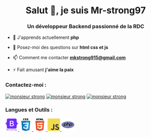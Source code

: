 <h1 align="center">Salut 👋, je suis Mr-strong97</h1>
<h3 align="center">Un développeur Backend passionné de la RDC</h3>

- 🌱 J'apprends actuellement **php**

- 💬 Posez-moi des questions sur **html css et js**

- 📫 Comment me contacter **mkstrong915@gmail.com**

- ⚡ Fait amusant **j'aime la paix**

<h3 align="left">Contactez-moi :</h3>
<p align="left">
<a href="https://linkedin.com/in/monsieur strong" target="blank"><img align="center" src="https://raw.githubusercontent.com/rahuldkjain/github-profile-readme-generator/master/src/images/icons/Social/linked-in-alt.svg" alt="monsieur strong" height="30" width="40" /></a>
<a href="https://fb.com/monsieur strong" target="blank"><img align="center" src="https://raw.githubusercontent.com/rahuldkjain/github-profile-readme-generator/master/src/images/icons/Social/facebook.svg" alt="monsieur strong" height="30" width="40" /></a>
<a href="https://www.youtube.com/c/monsieur strong" target="blank"><img align="center" src="https://raw.githubusercontent.com/rahuldkjain/github-profile-readme-generator/master/src/images/icons/Social/youtube.svg" alt="monsieur strong" height="30" width="40" /></a>
</p>

<h3 align="left">Langues et Outils :</p>
<p align="left"> <a href="https://getbootstrap.com" target="_blank" rel="noreferrer"> <img src="https://raw.githubusercontent.com/devicons/devicon/master/icons/bootstrap/bootstrap-plain-wordmark.svg" alt="bootstrap" width="40" height="40"/> </a> <a href="https://www.w3schools.com/css/" target="_blank" rel="noreferrer"> <img src="https://raw.githubusercontent.com/devicons/devicon/master/icons/css3/css3-original-wordmark.svg" alt="css3" width="40" height="40"/> </a> <a href="https://www.w3.org/html/" target="_blank" rel="noreferrer"> <img src="https://raw.githubusercontent.com/devicons/devicon/master/icons/html5/html5-original-wordmark.svg" alt="html5" width="40" height="40"/> </a> <a href="https://developer.mozilla.org/en-US/docs/Web/JavaScript" target="_blank" rel="noreferrer"> <img src="https://raw.githubusercontent.com/devicons/devicon/master/icons/javascript/javascript-original.svg" alt="javascript" width="40" height="40"/> </a> <a href="https://www.php.net" target="_blank" rel="noreferrer"> <img src="https://raw.githubusercontent.com/devicons/devicon/master/icons/php/php-original.svg" alt="php" width="40" height="40"/> </a> </p>

